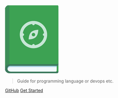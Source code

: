 ![logo](assets/images/handbook.png)

> Guide for programming language or devops etc.

<div class="buttons">
  <a href="https://github.com/kevinxuv/handbook" target="_blank"><span>GitHub</span></a>
  <a href="#/README"><span>Get Started</span></a>
</div>